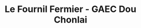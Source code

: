 ---
title: "Le Fournil Fermier - GAEC Dou Chonlai"
url: /moissat/le-fournil-fermier-gaec-dou-chonlai/
shop: boulangerie
---